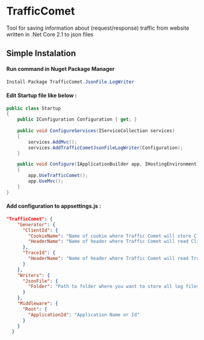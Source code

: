 # TrafficComet
Tool for saving information about (request/response) traffic from website written in .Net Core 2.1 to json files

## Simple Instalation 
#### Run command in Nuget Package Manager 
```csharp
Install-Package TrafficComet.JsonFile.LogWriter
``` 

#### Edit Startup file like below :
```csharp 
public class Startup
{
  	public IConfiguration Configuration { get; }
  
	public void ConfigureServices(IServiceCollection services)
	{
		services.AddMvc();
		services.AddTrafficCometJsonFileLogWriter(Configuration);
	}

	public void Configure(IApplicationBuilder app, IHostingEnvironment env)
	{
		app.UseTrafficComet();
		app.UseMvc();
	}
}
```

#### Add configuration to appsettings.js :
```json 
"TrafficComet": {
    "Generator": {
      "ClientId": {
        "CookieName": "Name of cookie where Traffic Comet will store ClientId",
        "HeaderName": "Name of header where Traffic Comet will read ClientId"
      },
      "TraceId": {
        "HeaderName": "Name of header where Traffic Comet will read TraficId"
      }
    },
    "Writers": {
      "JsonFile": {
        "Folder": "Path to folder where you want to store all log files"
      }
    },
    "Middleware": {
      "Root": {
        "ApplicationId": "Application Name or Id"
      }
    }
  }
``` 
  
  
